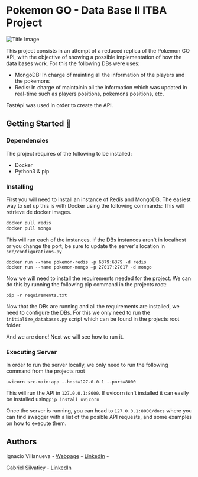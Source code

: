 # Pokemon GO - Data Base II ITBA Project

![Title Image](https://lh3.googleusercontent.com/3TSaKxXGo2wT0lu0AyNUBnkk6wkCC2AzOhJyy3JXIPm-AmZ1k9DSAroWeBUyePswCZSs5lVp3mPF7HzUpY9VPlyOV5eddITONINr3WSqLNLm=e365-w600)

This project consists in an attempt of a reduced replica of the Pokemon GO API, with the objective of showing a possible implementation of how the data bases work. For this the following DBs were uses:
* MongoDB: In charge of mainting all the information of the players and the pokemons
* Redis: In charge of maintainin all the information which was updated in real-time such as players positions, pokemons positions, etc.

FastApi was used in order to create the API.

## Getting Started 🚀

### Dependencies
The project requires of the following to be installed:
* Docker
* Python3 & pip 

### Installing
First you will need to install an instance of Redis and MongoDB. The easiest way to set up this is with Docker using the following commands:
This will retrieve de docker images.
```bash
docker pull redis
docker pull mongo
```
This will run each of the instances. If the DBs instances aren't in localhost or you change the port, be sure to update the server's location in ```src/configurations.py```
```
docker run --name pokemon-redis -p 6379:6379 -d redis
docker run --name pokemon-mongo –p 27017:27017 -d mongo 
```
Now we will need to install the requirements needed for the project. We can do this by running the following pip command in the projects root:
```
pip -r requirements.txt
```

Now that the DBs are running and all the requirements are installed, we need to configure the DBs. For this we only need to run the ```initialize_databases.py``` script which can be found in the projects root folder.

And we are done! Next we will see how to run it.
### Executing Server
In order to run the server locally, we only need to run the following command from the projects root
```
uvicorn src.main:app --host=127.0.0.1 --port=8000
```
This will run the API in ```127.0.0.1:8000```. If uvicorn isn't installed it can easily be installed using```pip install uvicorn```

Once the server is running, you can head to ```127.0.0.1:8000/docs``` where you can find swagger with a list of the posible API requests, and some examples on how to execute them.

## Authors

Ignacio Villanueva - [Webpage](https://ignacio.villanueva.it/) - [LinkedIn](https://www.linkedin.com/in/ignacio-villanueva-256541176) -

Gabriel Silvaticy - [LinkedIn]()